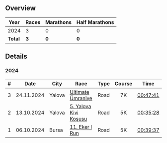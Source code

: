 ## Overview

| Year         |   Races     | Marathons | Half Marathons |
|--------------|-----------| -----------| -----------| 
| 2024 |  3|  0| 0| 
| **Total** |  **3**|  **0** | **0**| 

## Details

### 2024

|# | Date         | City |  Race     | Type | Course |Time |
|--|:------------:|----|-----------|:----------:|:-------:|:---------:
|3 | 24.11.2024 | Yalova | [Ultimate Ümraniye](https://www.teamkronos.com/ultimate-umraniye) | Road | 7K  | [00:47:41](https://hurratiming.com/live/race/ultimateumraniye) |
|2 | 13.10.2024 | Yalova | [5. Yalova Kivi Koşusu](https://kivikosusu.com/) | Road | 5K  | [00:35:28](https://racetiming.com.tr/sonuclar/5-yalova-kivi-kosusu-2024/) |
|1 | 06.10.2024 | Bursa | [11. Eker I Run](https://www.ekerkosu.com/) | Road | 5K | [00:39:37](https://sonuc.plustiming.com/myresults.aspx?uid=16389-281-3-238347) |
